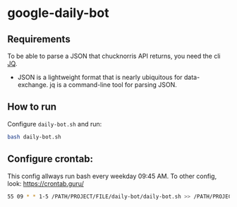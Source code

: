 # google-daily-bot

## Requirements
To be able to parse a JSON that chucknorris API returns, you need the cli [JQ](http://www.compciv.org/recipes/cli/jq-for-parsing-json/). 
* JSON is a lightweight format that is nearly ubiquitous for data-exchange. jq is a command-line tool for parsing JSON.

## How to run
Configure `daily-bot.sh` and run:
```bash
bash daily-bot.sh
```

## Configure crontab:
This config allways run bash every weekday 09:45 AM. 
To other config, look: https://crontab.guru/
```bash
55 09 * * 1-5 /PATH/PROJECT/FILE/daily-bot/daily-bot.sh >> /PATH/PROJECT/FILE/daily-bot/history.log 2>&1
```